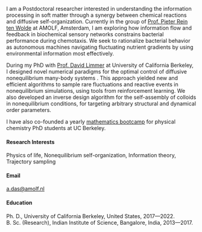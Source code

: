 I am a Postdoctoral researcher interested in understanding the information processing in soft matter through a synergy between chemical reactions and diffusive self-organization. Currently in the group of [Prof. Pieter Rein ten Wolde](https://amolf.nl/research-groups/biochemical-networks) at AMOLF, Amsterdam, I am exploring how information flow and feedback in biochemical sensory networks constrains bacterial performance during chemotaxis. We seek to rationalize bacterial behavior as autonomous machines navigating fluctuating nutrient gradients by using environmental information most effectively.

During my PhD with [Prof. David Limmer](http://www.cchem.berkeley.edu/dtlgrp/) at University of California Berkeley, I designed novel numerical paradigms for the optimal control of diffusive nonequilibrium many-body systems . This approach yielded new and efficient algorithms to sample rare fluctuations and reactive events in nonequilibrium simulations, using tools from reinforcement learning. We also developed an inverse design algorithm for the self-assembly of colloids in nonequilibrium conditions, for targeting arbitrary structural and dynamical order parameters.

I have also co-founded a yearly [mathematics bootcamp](https://chemmathbootcamp.com/) for physical chemistry PhD students at UC Berkeley.

#### Research Interests
Physics of life, Nonequilibrium self-organization, Information theory, Trajectory sampling

#### Email
a.das@amolf.nl

#### Education
Ph. D., University of California Berkeley, United States, 2017—2022.\
B. Sc. (Research), Indian Institute of Science, Bangalore, India, 2013—2017.
